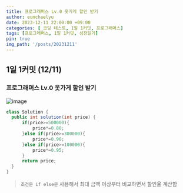 ```yaml
---
title: 프로그래머스 Lv.0 옷가게 할인 받기
author: eunchaelyu
date: 2023-12-11 22:00:00 +09:00
categories: [_코딩 테스트, 1일 1커밋, 프로그래머스]
tags: [프로그래머스, 1일 1커밋, 성장일기]
pin: true
img_path: '/posts/20231211'
---
```


## 1일 1커밋 (12/11)
### 프로그래머스 Lv.0 옷가게 할인 받기
  ![image](https://github.com/eunchaelyu/eunchaelyu.github.io/assets/119996957/e4101784-b467-4acb-854f-7158f10a6380)

  ```java
  class Solution {
    public int solution(int price) {
        if(price>=500000){
            price*=0.80;
        }else if(price>=300000){
            price*=0.90;
        }else if(price>=100000){
            price*=0.95;
        }
        return price;
    }
}
```

> ``조건문 if else문`` 사용해서 최대 금액 이상부터 비교하면서 할인율 계산함 
